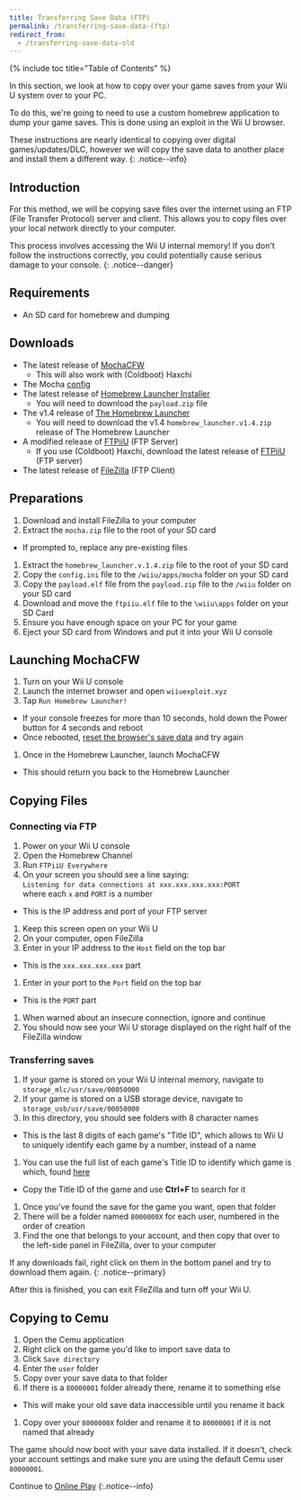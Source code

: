 ```yaml
---
title: Transferring Save Data (FTP)
permalink: /transferring-save-data-(ftp)
redirect_from:
  - /transferring-save-data-old
---
```


{% include toc title="Table of Contents" %}

In this section, we look at how to copy over your game saves from your Wii U system over to your PC.

To do this, we're going to need to use a custom homebrew application to dump your game saves. This is done using an exploit in the Wii U browser.

These instructions are nearly identical to copying over digital games/updates/DLC, however we will copy the save data to another place and install them a different way.
{: .notice--info}

## Introduction

For this method, we will be copying save files over the internet using an FTP (File Transfer Protocol) server and client. This allows you to copy files over your local network directly to your computer.

This process involves accessing the Wii U internal memory! If you don't follow the instructions correctly, you could potentially cause serious damage to your console.
{: .notice--danger}

## Requirements

- An SD card for homebrew and dumping

## Downloads

- The latest release of [MochaCFW](https://www.wiiubru.com/appstore/zips/mocha.zip)
  - This will also work with (Coldboot) Haxchi
- The Mocha [config](/assets/files/config.ini)
- The latest release of [Homebrew Launcher Installer](https://github.com/wiiu-env/homebrew_launcher_installer/releases/latest)
  - You will need to download the `payload.zip` file
- The v1.4 release of [The Homebrew Launcher](https://github.com/dimok789/homebrew_launcher/releases/tag/1.4)
  - You will need to download the v1.4 `homebrew_launcher.v1.4.zip` release of The Homebrew Launcher
- A modified release of [FTPiiU](/assets/files/ftpiiu_everywhere.elf) (FTP Server)
  - If you use (Coldboot) Haxchi, download the latest release of [FTPiiU](https://github.com/FIX94/ftpiiu/releases) (FTP server)
- The latest release of [FileZilla](https://filezilla-project.org/download.php?show_all=1) (FTP Client)

## Preparations

1. Download and install FileZilla to your computer
1. Extract the `mocha.zip` file to the root of your SD card
  - If prompted to, replace any pre-existing files
1. Extract the `homebrew_launcher.v.1.4.zip` file to the root of your SD card
1. Copy the `config.ini` file to the `/wiiu/apps/mocha` folder on your SD card
1. Copy the `payload.elf` file from the `payload.zip` file to the `/wiiu` folder on your SD card
1. Download and move the `ftpiiu.elf` file to the `\wiiu\apps` folder on your SD Card
1. Ensure you have enough space on your PC for your game
1. Eject your SD card from Windows and put it into your Wii U console

## Launching MochaCFW

1. Turn on your Wii U console
1. Launch the internet browser and open `wiiuexploit.xyz`
1. Tap `Run Homebrew Launcher!`
  - If your console freezes for more than 10 seconds, hold down the Power button for 4 seconds and reboot
  - Once rebooted, [reset the browser's save data](https://en-americas-support.nintendo.com/app/answers/detail/a_id/1507/~/how-to-delete-the-internet-browser-history) and try again
1. Once in the Homebrew Launcher, launch MochaCFW
  - This should return you back to the Homebrew Launcher

## Copying Files

### Connecting via FTP

1. Power on your Wii U console
1. Open the Homebrew Channel
1. Run `FTPiiU Everywhere`
1. On your screen you should see a line saying:<br>
    `Listening for data connections at xxx.xxx.xxx.xxx:PORT`<br>
    where each `x` and `PORT` is a number
  - This is the IP address and port of your FTP server
1. Keep this screen open on your Wii U
1. On your computer, open FileZilla
1. Enter in your IP address to the `Host` field on the top bar
  - This is the `xxx.xxx.xxx.xxx` part
1. Enter in your port to the `Port` field on the top bar
  - This is the `PORT` part
1. When warned about an insecure connection, ignore and continue
1. You should now see your Wii U storage displayed on the right half of the FileZilla window

### Transferring saves

1. If your game is stored on your Wii U internal memory, navigate to `storage_mlc/usr/save/00050000`
1. If your game is stored on a USB storage device, navigate to `storage_usb/usr/save/00050000`
1. In this directory, you should see folders with 8 character names
  - This is the last 8 digits of each game's "Title ID", which allows to Wii U to uniquely identify each game by a number, instead of a name
1. You can use the full list of each game's Title ID to identify which game is which, found [here](http://wiiubrew.org/wiki/Title_database#00050000:_eShop_and_disc_titles)
  - Copy the Title ID of the game and use **Ctrl+F** to search for it
1. Once you've found the save for the game you want, open that folder
1. There will be a folder named `8000000X` for each user, numbered in the order of creation
1. Find the one that belongs to your account, and then copy that over to the left-side panel in FileZilla, over to your computer

If any downloads fail, right click on them in the bottom panel and try to download them again.
{: .notice--primary}

After this is finished, you can exit FileZilla and turn off your Wii U.

## Copying to Cemu

1. Open the Cemu application
1. Right click on the game you'd like to import save data to
1. Click `Save directory`
1. Enter the `user` folder
1. Copy over your save data to that folder
1. If there is a `80000001` folder already there, rename it to something else
  - This will make your old save data inaccessible until you rename it back
1. Copy over your `8000000X` folder and rename it to `80000001` if it is not named that already

The game should now boot with your save data installed. If it doesn't, check your account settings and make sure you are using the default Cemu user `80000001`.

Continue to [Online Play](online-play)
{:.notice--info}
